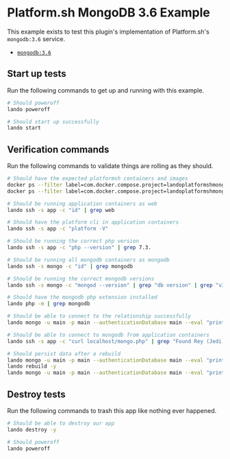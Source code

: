 Platform.sh MongoDB 3.6 Example
===============================

This example exists to test this plugin's implementation of Platform.sh's `mongodb:3.6` service.

* [`mongodb:3.6`](https://docs.platform.sh/configuration/services/mongodb.html)

Start up tests
--------------

Run the following commands to get up and running with this example.

```bash
# Should poweroff
lando poweroff

# Should start up successfully
lando start
```

Verification commands
---------------------

Run the following commands to validate things are rolling as they should.

```bash
# Should have the expected platformsh containers and images
docker ps --filter label=com.docker.compose.project=landoplatformshmongodb36 | grep docker.registry.platform.sh/php-7.3 | grep landoplatformshmongodb36_app_1
docker ps --filter label=com.docker.compose.project=landoplatformshmongodb36 | grep docker.registry.platform.sh/mongodb-3.6 | grep landoplatformshmongodb36_mongo_1

# Should be running application containers as web
lando ssh -s app -c "id" | grep web

# Should have the platform cli in application containers
lando ssh -s app -c "platform -V"

# Should be running the correct php version
lando ssh -s app -c "php --version" | grep 7.3.

# Should be running all mongodb containers as mongodb
lando ssh -s mongo -c "id" | grep mongodb

# Should be running the correct mongodb versions
lando ssh -s mongo -c "mongod --version" | grep "db version" | grep "v3.6."

# Should have the mongodb php extension installed
lando php -m | grep mongodb

# Should be able to connect to the relationship successfully
lando mongo -u main -p main --authenticationDatabase main --eval "printjson('ping')" main

# Should be able to connect to mongodb from application containers
lando ssh -s app -c "curl localhost/mongo.php" | grep "Found Rey (Jedi)"

# Should persist data after a rebuild
lando mongo -u main -p main --authenticationDatabase main --eval "printjson(db.createCollection('lando'))" main
lando rebuild -y
lando mongo -u main -p main --authenticationDatabase main --eval "printjson(db.getCollectionNames())" main | grep lando
```

Destroy tests
-------------

Run the following commands to trash this app like nothing ever happened.

```bash
# Should be able to destroy our app
lando destroy -y

# Should poweroff
lando poweroff
```
